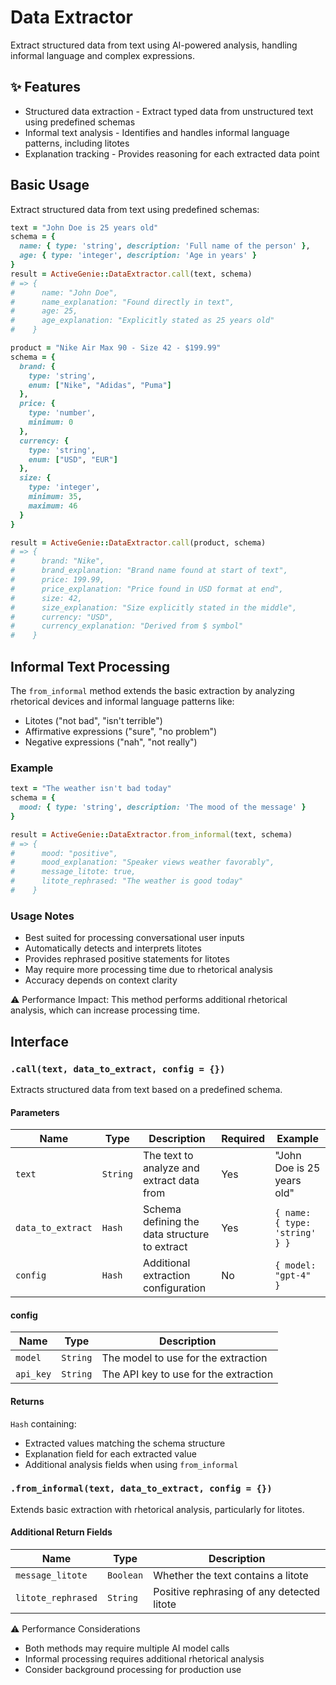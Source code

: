 # Data Extractor
Extract structured data from text using AI-powered analysis, handling informal language and complex expressions.

## ✨ Features
- Structured data extraction - Extract typed data from unstructured text using predefined schemas
- Informal text analysis - Identifies and handles informal language patterns, including litotes
- Explanation tracking - Provides reasoning for each extracted data point

## Basic Usage

Extract structured data from text using predefined schemas:

```ruby
text = "John Doe is 25 years old"
schema = {
  name: { type: 'string', description: 'Full name of the person' },
  age: { type: 'integer', description: 'Age in years' }
}
result = ActiveGenie::DataExtractor.call(text, schema)
# => { 
#      name: "John Doe", 
#      name_explanation: "Found directly in text",
#      age: 25, 
#      age_explanation: "Explicitly stated as 25 years old" 
#    }

product = "Nike Air Max 90 - Size 42 - $199.99"
schema = {
  brand: { 
    type: 'string',
    enum: ["Nike", "Adidas", "Puma"]
  },
  price: { 
    type: 'number',
    minimum: 0
  },
  currency: { 
    type: 'string',
    enum: ["USD", "EUR"]
  },
  size: {
    type: 'integer',
    minimum: 35,
    maximum: 46
  }
}

result = ActiveGenie::DataExtractor.call(product, schema)
# => { 
#      brand: "Nike", 
#      brand_explanation: "Brand name found at start of text",
#      price: 199.99,
#      price_explanation: "Price found in USD format at end",
#      size: 42,
#      size_explanation: "Size explicitly stated in the middle",
#      currency: "USD",
#      currency_explanation: "Derived from $ symbol"
#    }
```

## Informal Text Processing

The `from_informal` method extends the basic extraction by analyzing rhetorical devices and informal language patterns like:

- Litotes ("not bad", "isn't terrible")
- Affirmative expressions ("sure", "no problem")
- Negative expressions ("nah", "not really")

### Example

```ruby
text = "The weather isn't bad today"
schema = { 
  mood: { type: 'string', description: 'The mood of the message' } 
}

result = ActiveGenie::DataExtractor.from_informal(text, schema)
# => { 
#      mood: "positive",
#      mood_explanation: "Speaker views weather favorably",
#      message_litote: true,
#      litote_rephrased: "The weather is good today"
#    }
```

### Usage Notes
- Best suited for processing conversational user inputs
- Automatically detects and interprets litotes
- Provides rephrased positive statements for litotes
- May require more processing time due to rhetorical analysis
- Accuracy depends on context clarity

⚠️ Performance Impact: This method performs additional rhetorical analysis, which can increase processing time.

## Interface

### `.call(text, data_to_extract, config = {})`
Extracts structured data from text based on a predefined schema.

#### Parameters
| Name | Type | Description | Required | Example |
| --- | --- | --- | --- | --- |
| `text` | `String` | The text to analyze and extract data from | Yes | "John Doe is 25 years old" |
| `data_to_extract` | `Hash` | Schema defining the data structure to extract | Yes | `{ name: { type: 'string' } }` |
| `config` | `Hash` | Additional extraction configuration | No | `{ model: "gpt-4" }` |

#### config
| Name | Type | Description |
| --- | --- | --- |
| `model` | `String` | The model to use for the extraction |
| `api_key` | `String` | The API key to use for the extraction |

#### Returns
`Hash` containing:
- Extracted values matching the schema structure
- Explanation field for each extracted value
- Additional analysis fields when using `from_informal`

### `.from_informal(text, data_to_extract, config = {})`
Extends basic extraction with rhetorical analysis, particularly for litotes.

#### Additional Return Fields
| Name | Type | Description |
| --- | --- | --- |
| `message_litote` | `Boolean` | Whether the text contains a litote |
| `litote_rephrased` | `String` | Positive rephrasing of any detected litote |

⚠️ Performance Considerations
- Both methods may require multiple AI model calls
- Informal processing requires additional rhetorical analysis
- Consider background processing for production use
